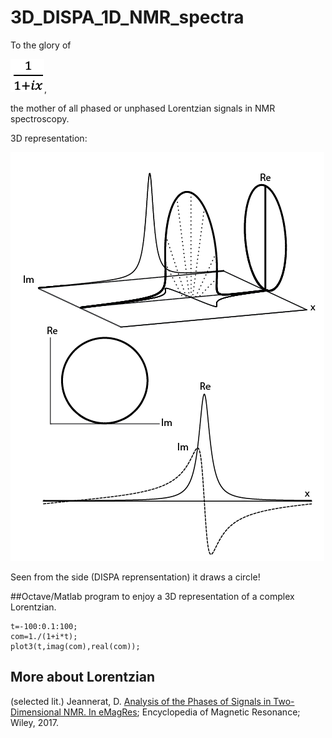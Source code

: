 # 3D_DISPA_1D_NMR_spectra

To the glory of 

![](eq.png),

the mother of all phased or unphased Lorentzian signals in NMR spectroscopy.


3D representation:

![](ima2.png)

Seen from the side (DISPA reprensentation) it draws a circle!

##Octave/Matlab program to enjoy a 3D representation of a complex Lorentzian.
```
t=-100:0.1:100;
com=1./(1+i*t);
plot3(t,imag(com),real(com));
```
## More about Lorentzian 
(selected lit.)
Jeannerat, D. [Analysis of the Phases of Signals in Two-Dimensional NMR. In eMagRes](https://archive-ouverte.unige.ch/unige:93864/ATTACHMENT01); Encyclopedia of Magnetic Resonance; Wiley, 2017.


